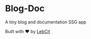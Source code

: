 # Blog-Doc

A tiny blog and documentation SSG app

Built with ❤️ by [LebCit](https://lebcit.github.io/)
